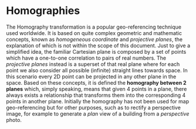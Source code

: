 # Homographies

The Homography transformation is a popular geo-referencing technique used worldwide. It is based on quite complex geometric and mathematic concepts, known as *homogeneous coordinate* and *projective planes*, the explanation of which is not within the scope of this document.
Just to give a simplified idea, the familiar Cartesian plane is composed by a set of points which have a one-to-one correlation to pairs of real numbers. The *projective planes* instead is a superset of that real plane where for each point we also consider all possible (infinite) straight lines towards space.
In this scenario every 2D point can be projected in any other plane in the space. Based on these concepts, it is defined the **homography between 2 planes** which, simply speaking, means that given 4 points in a plane, there always exists a relationship that transforms them into the corresponding 4 points in another plane.
Initially the homography has not been used for map geo-referencing but for other purposes, such as to rectify a perspective image, for example to generate a *plan* view of a building from a *perspective* photo.